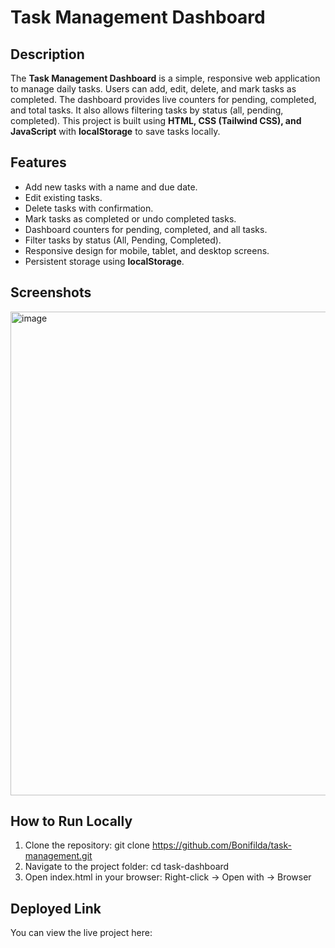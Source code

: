 # Task Management Dashboard

## Description
The **Task Management Dashboard** is a simple, responsive web application to manage daily tasks. Users can add, edit, delete, and mark tasks as completed. The dashboard provides live counters for pending, completed, and total tasks. It also allows filtering tasks by status (all, pending, completed). This project is built using **HTML, CSS (Tailwind CSS), and JavaScript** with **localStorage** to save tasks locally.

## Features
- Add new tasks with a name and due date.
- Edit existing tasks.
- Delete tasks with confirmation.
- Mark tasks as completed or undo completed tasks.
- Dashboard counters for pending, completed, and all tasks.
- Filter tasks by status (All, Pending, Completed).
- Responsive design for mobile, tablet, and desktop screens.
- Persistent storage using **localStorage**.

## Screenshots
<img width="1596" height="774" alt="image" src="https://github.com/user-attachments/assets/0290d6b2-9df7-4202-8259-91d63da76eb4" />

## How to Run Locally
1. Clone the repository:
   git clone https://github.com/Bonifilda/task-management.git
2. Navigate to the project folder:
   cd task-dashboard
3. Open index.html in your browser:
   Right-click → Open with → Browser
   
 ## Deployed Link
 You can view the live project here: 
